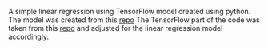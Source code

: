 A simple linear regression using TensorFlow model created using python. 
The model was created from this [repo](https://github.com/MChehab94/TensorFlow_Simple_Linear_Regression) 
The TensorFlow part of the code was taken from this [repo](https://github.com/curiousily/TensorFlow-on-Android-for-Human-Activity-Recognition-with-LSTMs) and adjusted for the linear regression model accordingly.
